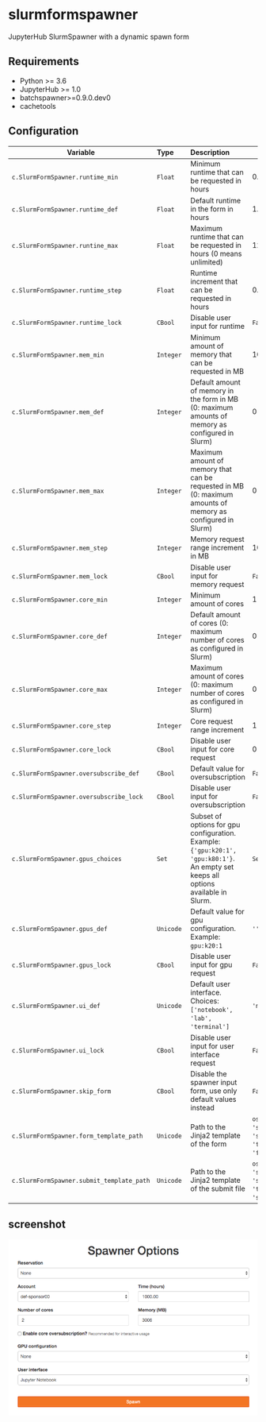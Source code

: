 # slurmformspawner
JupyterHub SlurmSpawner with a dynamic spawn form

## Requirements

- Python >= 3.6
- JupyterHub >= 1.0
- batchspawner>=0.9.0.dev0
- cachetools

## Configuration

| Variable                          | Type    | Description                                     | Default |
| --------------------------------- | :------ | :---------------------------------------------- | ------- |
| `c.SlurmFormSpawner.runtime_min`  | `Float` | Minimum runtime that can be requested in hours  | 0.25    |
| `c.SlurmFormSpawner.runtime_def`  | `Float` | Default runtime in the form in hours            | 1.0     |
| `c.SlurmFormSpawner.runtine_max`  | `Float` | Maximum runtime that can be requested in hours (0 means unlimited) | 12.0 |
| `c.SlurmFormSpawner.runtime_step` | `Float` | Runtime increment that can be requested in hours | 0.25 |
| `c.SlurmFormSpawner.runtime_lock` | `CBool`  | Disable user input for runtime | `False` |
| `c.SlurmFormSpawner.mem_min`      | `Integer` | Minimum amount of memory that can be requested in MB | 1024 |
| `c.SlurmFormSpawner.mem_def`      | `Integer` | Default amount of memory in the form in MB (0: maximum amounts of memory as configured in Slurm) | 0 |
| `c.SlurmFormSpawner.mem_max`      | `Integer` | Maximum amount of memory that can be requested in MB (0: maximum amounts of memory as configured in Slurm) | 0 |
| `c.SlurmFormSpawner.mem_step`     | `Integer` | Memory request range increment in MB | 1024 |
| `c.SlurmFormSpawner.mem_lock`     | `CBool`    | Disable user input for memory request | `False` |
| `c.SlurmFormSpawner.core_min`     | `Integer` | Minimum amount of cores | 1 |
| `c.SlurmFormSpawner.core_def`     | `Integer` | Default amount of cores (0: maximum number of cores as configured in Slurm) | 0 |
| `c.SlurmFormSpawner.core_max`     | `Integer` | Maximum amount of cores (0: maximum number of cores as configured in Slurm) | 0 |
| `c.SlurmFormSpawner.core_step`    | `Integer` | Core request range increment | 1 |
| `c.SlurmFormSpawner.core_lock`    | `CBool` | Disable user input for core request | 0 |
| `c.SlurmFormSpawner.oversubscribe_def`    | `CBool` | Default value for oversubscription | `False` |
| `c.SlurmFormSpawner.oversubscribe_lock`   | `CBool` | Disable user input for oversubscription | `False` |
| `c.SlurmFormSpawner.gpus_choices` | `Set` | Subset of options for gpu configuration. Example: `{'gpu:k20:1', 'gpu:k80:1'}`. An empty set keeps all options available in Slurm. | `Set()` |
| `c.SlurmFormSpawner.gpus_def`     | `Unicode` | Default value for gpu configuration. Example: `gpu:k20:1` | `''` |
| `c.SlurmFormSpawner.gpus_lock`    | `CBool` | Disable user input for gpu request | `False` |
| `c.SlurmFormSpawner.ui_def`       | `Unicode` | Default user interface. Choices: `['notebook', 'lab', 'terminal']` | `'notebook'` |
| `c.SlurmFormSpawner.ui_lock`      | `CBool` | Disable user input for user interface request | `False` |
| `c.SlurmFormSpawner.skip_form`    | `CBool` | Disable the spawner input form, use only default values instead | `False` |
| `c.SlurmFormSpawner.form_template_path` | `Unicode` | Path to the Jinja2 template of the form | `os.path.join(sys.prefix, 'share',  'slurmformspawner', 'templates', 'form.html')` |
| `c.SlurmFormSpawner.submit_template_path` | `Unicode` | Path to the Jinja2 template of the submit file | `os.path.join(sys.prefix, 'share', 'slurmformspawner', 'templates', 'submit.sh')` |

## screenshot

![form_screenshot](screenshot.png "Form screenshot")
